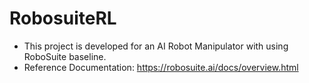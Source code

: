# RobosuiteRL

- This project is developed for an AI Robot Manipulator with using RoboSuite baseline.
- Reference Documentation: https://robosuite.ai/docs/overview.html
